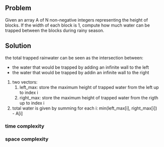 ## Problem
Given an array A of N non-negative integers representing the height of blocks. If the width of each block is 1, compute how much water can be trapped between the blocks during rainy season.

## Solution
the total trapped rainwater can be seen as the intersection between:
- the water that would be trapped by adding an infinite wall to the left
- the water that would be trapped by addin an infinite wall to the right

1. two vectors:
	1. left_max: store the maximum height of trapped water from the left up to index i
	2. right_max: store the maximum height of trapped water from the rigth up to index i
2. total water is given by summing for each i:
	min(left_max[i], right_max[i]) - A[i]

### time complexity


### space complexity